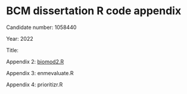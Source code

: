 # BCM dissertation R code appendix 
Candidate number: 1058440

Year: 2022

Title: 

Appendix 2: [biomod2.R](https://github.com/dissertationrepository/BCMdissertation/blob/main/biomod2.R)

Appendix 3: enmevaluate.R

Appendix 4: prioritizr.R
